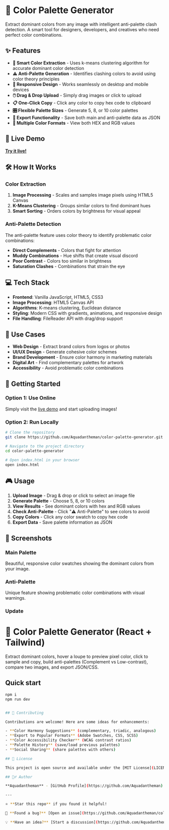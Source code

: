 # 🎨 Color Palette Generator

Extract dominant colors from any image with intelligent anti-palette clash detection. A smart tool for designers, developers, and creatives who need perfect color combinations.

## ✨ Features

- **🧠 Smart Color Extraction** - Uses k-means clustering algorithm for accurate dominant color detection
- **⚠️ Anti-Palette Generation** - Identifies clashing colors to avoid using color theory principles
- **📱 Responsive Design** - Works seamlessly on desktop and mobile devices
- **🖱️ Drag & Drop Upload** - Simply drag images or click to upload
- **📋 One-Click Copy** - Click any color to copy hex code to clipboard
- **🎛️ Flexible Palette Sizes** - Generate 5, 8, or 10 color palettes
- **💾 Export Functionality** - Save both main and anti-palette data as JSON
- **🎯 Multiple Color Formats** - View both HEX and RGB values

## 🚀 Live Demo

**[Try it live!](https://aquadantheman.github.io/color-palette-generator/)**

## 🛠️ How It Works

### Color Extraction
1. **Image Processing** - Scales and samples image pixels using HTML5 Canvas
2. **K-Means Clustering** - Groups similar colors to find dominant hues
3. **Smart Sorting** - Orders colors by brightness for visual appeal

### Anti-Palette Detection
The anti-palette feature uses color theory to identify problematic color combinations:
- **Direct Complements** - Colors that fight for attention
- **Muddy Combinations** - Hue shifts that create visual discord
- **Poor Contrast** - Colors too similar in brightness
- **Saturation Clashes** - Combinations that strain the eye

## 💻 Tech Stack

- **Frontend**: Vanilla JavaScript, HTML5, CSS3
- **Image Processing**: HTML5 Canvas API
- **Algorithms**: K-means clustering, Euclidean distance
- **Styling**: Modern CSS with gradients, animations, and responsive design
- **File Handling**: FileReader API with drag/drop support

## 🎯 Use Cases

- **Web Design** - Extract brand colors from logos or photos
- **UI/UX Design** - Generate cohesive color schemes
- **Brand Development** - Ensure color harmony in marketing materials
- **Digital Art** - Find complementary palettes for artwork
- **Accessibility** - Avoid problematic color combinations

## 🚀 Getting Started

### Option 1: Use Online
Simply visit the [live demo](https://aquadantheman.github.io/color-palette-generator/) and start uploading images!

### Option 2: Run Locally
```bash
# Clone the repository
git clone https://github.com/Aquadantheman/color-palette-generator.git

# Navigate to the project directory
cd color-palette-generator

# Open index.html in your browser
open index.html
```

## 🎮 Usage

1. **Upload Image** - Drag & drop or click to select an image file
2. **Generate Palette** - Choose 5, 8, or 10 colors
3. **View Results** - See dominant colors with hex and RGB values
4. **Check Anti-Palette** - Click "⚠️ Anti-Palette" to see colors to avoid
5. **Copy Colors** - Click any color swatch to copy hex code
6. **Export Data** - Save palette information as JSON

## 🎨 Screenshots

### Main Palette
Beautiful, responsive color swatches showing the dominant colors from your image.

### Anti-Palette
Unique feature showing problematic color combinations with visual warnings.

### Update
# 🎨 Color Palette Generator (React + Tailwind)

Extract dominant colors, hover a loupe to preview pixel color, click to sample and copy, build anti-palettes (Complement vs Low-contrast), compare two images, and export JSON/CSS.

## Quick start

```bash
npm i
npm run dev


## 🤝 Contributing

Contributions are welcome! Here are some ideas for enhancements:

- **Color Harmony Suggestions** (complementary, triadic, analogous)
- **Export to Popular Formats** (Adobe Swatches, CSS, SCSS)
- **Color Accessibility Checker** (WCAG contrast ratios)
- **Palette History** (save/load previous palettes)
- **Social Sharing** (share palettes with others)

## 📄 License

This project is open source and available under the [MIT License](LICENSE).

## 🙋‍♂️ Author

**Aquadantheman** - [GitHub Profile](https://github.com/Aquadantheman)

---

⭐ **Star this repo** if you found it helpful! 

🐛 **Found a bug?** [Open an issue](https://github.com/Aquadantheman/color-palette-generator/issues)

💡 **Have an idea?** [Start a discussion](https://github.com/Aquadantheman/color-palette-generator/discussions)
